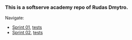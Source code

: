 ### This is a softserve academy repo of Rudas Dmytro.
Navigate:
- [Sprint 01](src/main/java/sprint01), [tests](src/test/java/sprint01)
- [Sprint 02](src/main/java/sprint02), [tests](src/test/java/sprint02)
